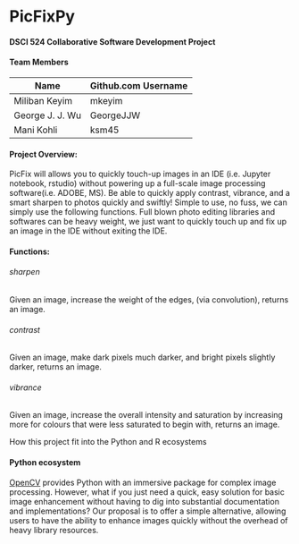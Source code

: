 # PicFixPy


#### DSCI 524 Collaborative Software Development Project  
  
#### Team Members

| Name                | Github.com Username |
| ------------------- | ------------------- |
| Miliban Keyim       | mkeyim              |
| George J. J. Wu     | GeorgeJJW           |
| Mani Kohli          | ksm45               |


#### Project Overview:

PicFix will allows you to quickly touch-up images in an IDE (i.e. Jupyter notebook, rstudio) without powering up a full-scale image processing software(i.e. ADOBE, MS). Be able to quickly apply contrast, vibrance, and a smart sharpen to photos quickly and swiftly! Simple to use, no fuss, we can simply use the following functions. Full blown photo editing libraries and softwares can be heavy weight, we just want to quickly touch up and fix up an image in the IDE without exiting the IDE.

#### Functions:

###### sharpen
Given an image, increase the weight of the edges, (via convolution), returns an image.

###### contrast
Given an image, make dark pixels much darker, and bright pixels slightly darker, returns an image.

###### vibrance
Given an image, increase the overall intensity and saturation by increasing more for colours that were less saturated to begin with, returns an image.

How this project fit into the Python and R ecosystems

#### Python ecosystem

[OpenCV](https://opencv-python-tutroals.readthedocs.io/en/latest/py_tutorials/py_tutorials.html) provides Python with an immersive package for complex image processing. However, what if you just need a quick, easy solution for basic image enhancement without having to dig into substantial documentation and implementations? Our proposal is to offer a simple alternative, allowing users to have the ability to enhance images quickly without the overhead of heavy library resources.


